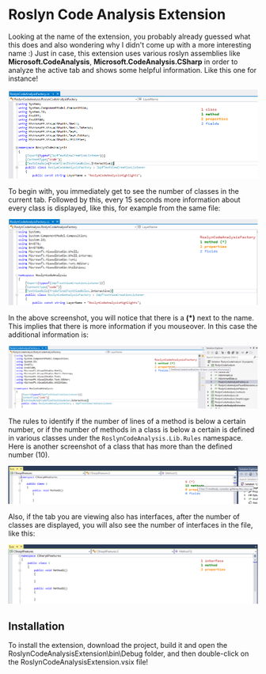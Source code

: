 # Roslyn Code Analysis Extension

Looking at the name of the extension, you probably already guessed what this does and also wondering why I didn't come up with a more interesting name :) Just in case, this extension uses various roslyn assemblies like **Microsoft.CodeAnalysis**, **Microsoft.CodeAnalysis.CSharp** in order to analyze the active tab and shows some helpful information. Like this one for instance!

![Initial view](screenshots/initial.png)

To begin with, you immediately get to see the number of classes in the current tab. Followed by this, every 15 seconds more information about every class is displayed, like this, for example from the same file:

![Initial view](screenshots/class_info.png)

In the above screenshot, you will notice that there is a **(*)** next to the name. This implies that there is more information if you mouseover. In this case the additional information is:

![Initial view](screenshots/class_info_mouseover.png)

The rules to identify if the number of lines of a method is below a certain number, or if the number of methods in a class is below a certain is defined in various classes under the `RoslynCodeAnalysis.Lib.Rules` namespace. Here is another screenshot of a class that has more than the defined number (10).

![Initial view](screenshots/class_info_mouseover_method_count.png)

Also, if the tab you are viewing also has interfaces, after the number of classes are displayed, you will also see the number of interfaces in the file, like this:

![Initial view](screenshots/interface.png)

## Installation

To install the extension, download the project, build it and open the RoslynCodeAnalysisExtension\bin\Debug folder, and then double-click on the RoslynCodeAnalysisExtension.vsix file! 
